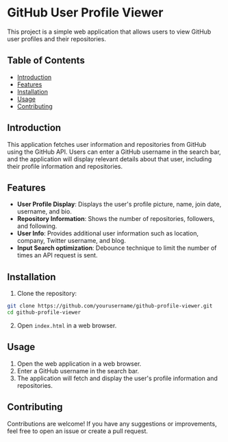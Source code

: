 # GitHub User Profile Viewer

This project is a simple web application that allows users to view GitHub user profiles and their repositories.

## Table of Contents

- [Introduction](#introduction)
- [Features](#features)
- [Installation](#installation)
- [Usage](#usage)
- [Contributing](#contributing)

## Introduction

This application fetches user information and repositories from GitHub using the GitHub API. Users can enter a GitHub username in the search bar, and the application will display relevant details about that user, including their profile information and repositories.

## Features

- **User Profile Display**: Displays the user's profile picture, name, join date, username, and bio.
- **Repository Information**: Shows the number of repositories, followers, and following.
- **User Info**: Provides additional user information such as location, company, Twitter username, and blog.
- **Input Search optimization**: Debounce technique to limit the number of times an API request is sent.

## Installation

1. Clone the repository:

```bash
git clone https://github.com/yourusername/github-profile-viewer.git
cd github-profile-viewer
```

2. Open `index.html` in a web browser.

## Usage

1. Open the web application in a web browser.
2. Enter a GitHub username in the search bar.
3. The application will fetch and display the user's profile information and repositories.

## Contributing

Contributions are welcome! If you have any suggestions or improvements, feel free to open an issue or create a pull request.
